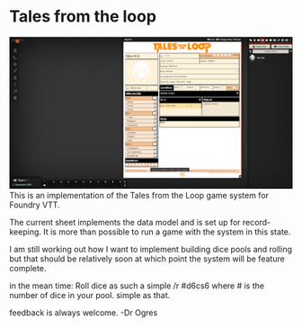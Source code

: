 # Tales from the loop


<img src = "img/loop_system.png">
This is an implementation of the Tales from the Loop game system for Foundry VTT.  

The current sheet implements the data model and is set up for record-keeping. It is more than possible to run a game with the system in this state.

I am still working out how I want to implement building dice pools and rolling but that should be relatively soon at which point the system will be feature complete.

in the mean time:  Roll dice as such a simple /r #d6cs6  where # is the number of dice in your pool.  simple as that.

feedback is always welcome.
-Dr Ogres
